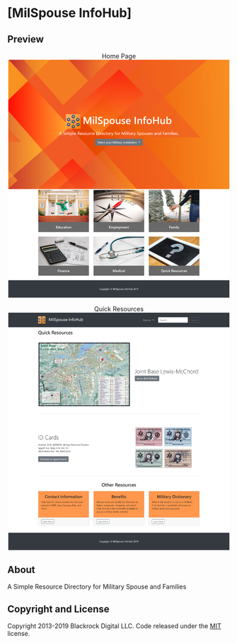 # [MilSpouse InfoHub]

## Preview
<p align="center">Home Page
<img style="text-align: center; width: 500px" src="img/screenshot-home.png">
</p>
<p align="center">Quick Resources
<img style="text-align: center; width: 500px" src="img/screenshot-quickresources.png">
</p>


## About
A Simple Resource Directory for Military Spouse and Families

## Copyright and License

Copyright 2013-2019 Blackrock Digital LLC. Code released under the [MIT](https://github.com/BlackrockDigital/startbootstrap-modern-business/blob/gh-pages/LICENSE) license.
